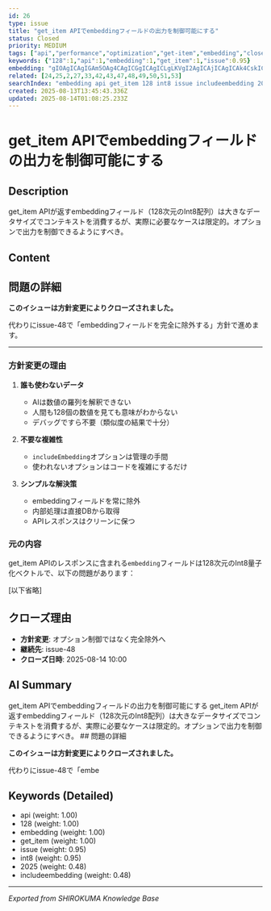 ```yaml
---
id: 26
type: issue
title: "get_item APIでembeddingフィールドの出力を制御可能にする"
status: Closed
priority: MEDIUM
tags: ["api","performance","optimization","get-item","embedding","closed","superseded"]
keywords: {"128":1,"api":1,"embedding":1,"get_item":1,"issue":0.95}
embedding: "gIOAgICAgIGAm5OAg4CAgICGgICAgICLgLKVgI2AgICAjICAgICAk4CskICUgICAgJCAgICAgI6AsoaAk4CAgICPgICAgICVgKaAgImAgICAiYCAgICAkoCfg4CRgICAgIqAgICAgIiAiY2AhoCAgICLgICAgICAgIeUgICAgIA="
related: [24,25,2,27,33,42,43,47,48,49,50,51,53]
searchIndex: "embedding api get_item 128 int8 issue includeembedding 2025"
created: 2025-08-13T13:45:43.336Z
updated: 2025-08-14T01:08:25.233Z
---
```


# get_item APIでembeddingフィールドの出力を制御可能にする

## Description

get_item APIが返すembeddingフィールド（128次元のInt8配列）は大きなデータサイズでコンテキストを消費するが、実際に必要なケースは限定的。オプションで出力を制御できるようにすべき。

## Content

## 問題の詳細

**このイシューは方針変更によりクローズされました。**

代わりにissue-48で「embeddingフィールドを完全に除外する」方針で進めます。

---

### 方針変更の理由

1. **誰も使わないデータ**
   - AIは数値の羅列を解釈できない
   - 人間も128個の数値を見ても意味がわからない
   - デバッグですら不要（類似度の結果で十分）

2. **不要な複雑性**
   - `includeEmbedding`オプションは管理の手間
   - 使われないオプションはコードを複雑にするだけ

3. **シンプルな解決策**
   - embeddingフィールドを常に除外
   - 内部処理は直接DBから取得
   - APIレスポンスはクリーンに保つ

### 元の内容

get_item APIのレスポンスに含まれる`embedding`フィールドは128次元のInt8量子化ベクトルで、以下の問題があります：

[以下省略]

## クローズ理由

- **方針変更**: オプション制御ではなく完全除外へ
- **継続先**: issue-48
- **クローズ日時**: 2025-08-14 10:00

## AI Summary

get_item APIでembeddingフィールドの出力を制御可能にする get_item APIが返すembeddingフィールド（128次元のInt8配列）は大きなデータサイズでコンテキストを消費するが、実際に必要なケースは限定的。オプションで出力を制御できるようにすべき。 ## 問題の詳細

**このイシューは方針変更によりクローズされました。**

代わりにissue-48で「embe

## Keywords (Detailed)

- api (weight: 1.00)
- 128 (weight: 1.00)
- embedding (weight: 1.00)
- get_item (weight: 1.00)
- issue (weight: 0.95)
- int8 (weight: 0.95)
- 2025 (weight: 0.48)
- includeembedding (weight: 0.48)

---
*Exported from SHIROKUMA Knowledge Base*
